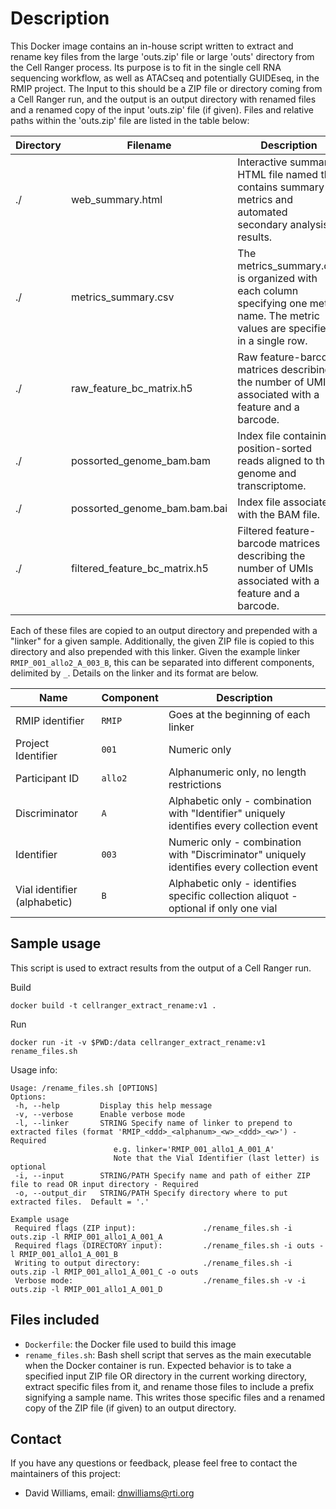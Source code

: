 # Description

This Docker image contains an in-house script written to extract and rename key files from the large 'outs.zip' file or large 'outs' directory from the Cell Ranger process.  Its purpose is to fit in the single cell RNA sequencing workflow, as well as ATACseq and potentially GUIDEseq, in the RMIP project.  The Input to this should be a ZIP file or directory coming from a Cell Ranger run, and the output is an output directory with renamed files and a renamed copy of the input 'outs.zip' file (if given).  Files and relative paths within the 'outs.zip' file are listed in the table below:

| Directory | Filename | Description | Link |
| -- | -- | -- | -- |
| ./ | web_summary.html | Interactive summary HTML file named that contains summary metrics and automated secondary analysis results. | https://www.10xgenomics.com/support/software/cell-ranger/analysis/outputs/cr-outputs-web-summary-count |
| ./ | metrics_summary.csv | The metrics_summary.csv is organized with each column specifying one metric name. The metric values are specified in a single row.  | https://www.10xgenomics.com/support/software/cell-ranger/analysis/outputs/cr-3p-outputs-metrics-count |
| ./ | raw_feature_bc_matrix.h5 | Raw feature-barcode matrices describing the number of UMIs associated with a feature and a barcode. | https://www.10xgenomics.com/support/software/cell-ranger/analysis/outputs/cr-outputs-h5-matrices |
| ./ | possorted_genome_bam.bam | Index file containing position-sorted reads aligned to the genome and transcriptome. | https://www.10xgenomics.com/support/software/cell-ranger/analysis/outputs/cr-outputs-bam |
| ./ | possorted_genome_bam.bam.bai | Index file associated with the BAM file. | https://www.10xgenomics.com/support/software/cell-ranger/analysis/outputs/cr-outputs-bam |
| ./ | filtered_feature_bc_matrix.h5 | Filtered feature-barcode matrices describing the number of UMIs associated with a feature and a barcode. | https://www.10xgenomics.com/support/software/cell-ranger/analysis/outputs/cr-outputs-h5-matrices |

Each of these files are copied to an output directory and prepended with a "linker" for a given sample.  Additionally, the given ZIP file is copied to this directory and also prepended with this linker.  Given the example linker `RMIP_001_allo2_A_003_B`, this can be separated into different components, delimited by `_`.  Details on the linker and its format are below.

| Name | Component | Description |
| -- | -- | -- |
|  RMIP identifier | `RMIP` | Goes at the beginning of each linker |
|  Project Identifier | `001` | Numeric only |
|  Participant ID | `allo2` | Alphanumeric only, no length restrictions |
|  Discriminator | `A` | Alphabetic only - combination with "Identifier" uniquely identifies every collection event |
|  Identifier | `003` | Numeric only - combination with "Discriminator" uniquely identifies every collection event |
|  Vial identifier (alphabetic) | `B` | Alphabetic only - identifies specific collection aliquot - optional if only one vial |

## Sample usage

This script is used to extract results from the output of a Cell Ranger run.

Build
```
docker build -t cellranger_extract_rename:v1 .
```

Run
```
docker run -it -v $PWD:/data cellranger_extract_rename:v1 rename_files.sh
```

Usage info:
```
Usage: /rename_files.sh [OPTIONS]
Options:
 -h, --help         Display this help message
 -v, --verbose      Enable verbose mode
 -l, --linker       STRING Specify name of linker to prepend to extracted files (format 'RMIP_<ddd>_<alphanum>_<w>_<ddd>_<w>') - Required
                       e.g. linker='RMIP_001_allo1_A_001_A'
                       Note that the Vial Identifier (last letter) is optional
 -i, --input        STRING/PATH Specify name and path of either ZIP file to read OR input directory - Required
 -o, --output_dir   STRING/PATH Specify directory where to put extracted files.  Default = '.'

Example usage
 Required flags (ZIP input):               ./rename_files.sh -i outs.zip -l RMIP_001_allo1_A_001_A
 Required flags (DIRECTORY input):         ./rename_files.sh -i outs -l RMIP_001_allo1_A_001_B
 Writing to output directory:              ./rename_files.sh -i outs.zip -l RMIP_001_allo1_A_001_C -o outs
 Verbose mode:                             ./rename_files.sh -v -i outs.zip -l RMIP_001_allo1_A_001_D
```

## Files included

- `Dockerfile`: the Docker file used to build this image
- `rename_files.sh`: Bash shell script that serves as the main executable when the Docker container is run.  Expected behavior is to take a specified input ZIP file OR directory in the current working directory, extract specific files from it, and rename those files to include a prefix signifying a sample name.  This writes those specific files and a renamed copy of the ZIP file (if given) to an output directory.

## Contact

If you have any questions or feedback, please feel free to contact the maintainers of this project:

- David Williams, email: dnwilliams@rti.org
